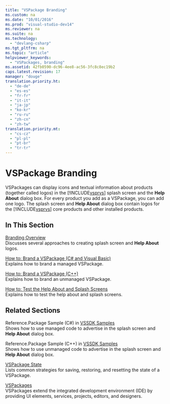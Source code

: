 ```yaml
---
title: "VSPackage Branding"
ms.custom: na
ms.date: "10/01/2016"
ms.prod: "visual-studio-dev14"
ms.reviewer: na
ms.suite: na
ms.technology: 
  - "devlang-csharp"
ms.tgt_pltfrm: na
ms.topic: "article"
helpviewer_keywords: 
  - "VSPackages, branding"
ms.assetid: 42fb0590-dc96-4ee8-ac56-3fc8c8ec19b2
caps.latest.revision: 17
manager: "douge"
translation.priority.ht: 
  - "de-de"
  - "es-es"
  - "fr-fr"
  - "it-it"
  - "ja-jp"
  - "ko-kr"
  - "ru-ru"
  - "zh-cn"
  - "zh-tw"
translation.priority.mt: 
  - "cs-cz"
  - "pl-pl"
  - "pt-br"
  - "tr-tr"
---
```

# VSPackage Branding
VSPackages can display icons and textual information about products (together called logos) in the [!INCLUDE[vsprvs](../dv_TeamTestALM/includes/vsprvs_md.md)] splash screen and the **Help About** dialog box. For every product you add as a VSPackage, you can add one logo. The splash screen and **Help About** dialog box contain logos for the [!INCLUDE[vsprvs](../dv_TeamTestALM/includes/vsprvs_md.md)] core products and other installed products.  
  
## In This Section  
 [Branding Overview](../VS_not_in_toc/branding-overview.md)  
 Discusses several approaches to creating splash screen and **Help About** logos.  
  
 [How to: Brand a VSPackage (C# and Visual Basic)](../VS_not_in_toc/how-to--brand-a-vspackage--csharp-and-visual-basic-.md)  
 Explains how to brand a managed VSPackage.  
  
 [How to: Brand a VSPackage (C++)](../VS_not_in_toc/how-to--brand-a-vspackage--c---.md)  
 Explains how to brand an unmanaged VSPackage.  
  
 [How to: Test the Help About and Splash Screens](../VS_not_in_toc/how-to--test-the-help-about-and-splash-screens.md)  
 Explains how to test the help about and splash screens.  
  
## Related Sections  
 Reference.Package Sample (C#) in [VSSDK Samples](../VS_not_in_toc/vssdk-samples.md)  
 Shows how to use managed code to advertise in the splash screen and **Help About** dialog box.  
  
 Reference.Package Sample (C++) in [VSSDK Samples](../VS_not_in_toc/vssdk-samples.md)  
 Shows how to use unmanaged code to advertise in the splash screen and **Help About** dialog box.  
  
 [VSPackage State](../VS_not_in_toc/vspackage-state.md)  
 Lists common strategies for saving, restoring, and resetting the state of a VSPackage.  
  
 [VSPackages](../Topic/VSPackages.md)  
 VSPackages extend the integrated development environment (IDE) by providing UI elements, services, projects, editors, and designers.